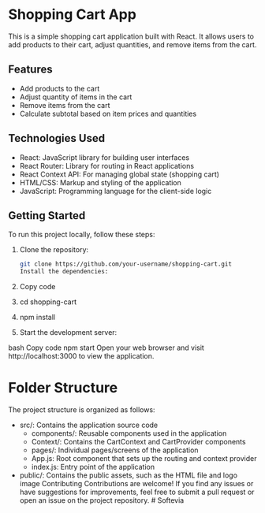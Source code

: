 # Shopping Cart App

This is a simple shopping cart application built with React. It allows users to add products to their cart, adjust quantities, and remove items from the cart.

## Features

- Add products to the cart
- Adjust quantity of items in the cart
- Remove items from the cart
- Calculate subtotal based on item prices and quantities

## Technologies Used

- React: JavaScript library for building user interfaces
- React Router: Library for routing in React applications
- React Context API: For managing global state (shopping cart)
- HTML/CSS: Markup and styling of the application
- JavaScript: Programming language for the client-side logic

## Getting Started

To run this project locally, follow these steps:

1. Clone the repository:

   ```bash
   git clone https://github.com/your-username/shopping-cart.git
   Install the dependencies:

   ```

2. Copy code
3. cd shopping-cart
4. npm install
5. Start the development server:

bash
Copy code
npm start
Open your web browser and visit http://localhost:3000 to view the application.

# Folder Structure

The project structure is organized as follows:

- src/: Contains the application source code
  - components/: Reusable components used in the application
  - Context/: Contains the CartContext and CartProvider components
  - pages/: Individual pages/screens of the application
  - App.js: Root component that sets up the routing and context provider
  - index.js: Entry point of the application
- public/: Contains the public assets, such as the HTML file and logo image
  Contributing
  Contributions are welcome! If you find any issues or have suggestions for improvements, feel free to submit a pull request or open an issue on the project repository.
#   S o f t e v i a  
 